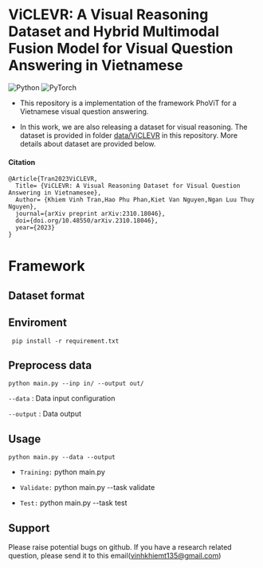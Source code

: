 # ViCLEVR: A Visual Reasoning Dataset and Hybrid Multimodal Fusion Model for Visual Question Answering in Vietnamese

![Python](https://img.shields.io/badge/python-3670A0?style=for-the-badge&logo=python&logoColor=ffdd54) 	![PyTorch](https://img.shields.io/badge/PyTorch-%23EE4C2C.svg?style=for-the-badge&logo=PyTorch&logoColor=white)

- This repository is a implementation of the framework PhoViT for a Vietnamese visual question answering.

- In this work, we are also releasing a dataset for visual reasoning. The dataset is provided in folder [data/ViCLEVR](hhttps://github.com/kvt0012/ViCLEVR/tree/main/data/ViCLEVR) in this repository. More details about dataset are provided below.

<!-- <!-- *Paper*: []() -->
#### Citation 
```
@Article{Tran2023ViCLEVR,
  Title= {ViCLEVR: A Visual Reasoning Dataset for Visual Question Answering in Vietnamesee},
  Author= {Khiem Vinh Tran,Hao Phu Phan,Kiet Van Nguyen,Ngan Luu Thuy Nguyen},
  journal={arXiv preprint arXiv:2310.18046},
  doi={doi.org/10.48550/arXiv.2310.18046},
  year={2023}
}
```
# Framework

## Dataset format

<!-- ```json
{
  "id":"6",
  "question":[ {
         "language":"en",
         "string":"Where is the first case in Vietnam?  ",
         "keywords":"first case, COVID-19, Vietnam "
      }, {
         "language":"vi",
         "string":"Truong hop ca nhiem COVID-19 dau tien cua Viet Nam la o dau?",
         "keywords":"Ca nhiem dau tien, COVID-19, Viet Nam"
      }],
  "query":{
      "sparql":"SELECT DISTINCT ?uri WHERE { <http://dbpedia.org/resource/COVID-19_pandemic_in_Vietnam> <http://dbpedia.org/property/firstCase> ?uri }"
  },
  "answers":[{"head":{"vars":["uri"]},
         "results":{"bindings":[{"uri":{
                     "type":"uri",
                     "value":"http://dbpedia.org/resource/Ho_Chi_Minh_City"
                  }}]}}
  ]
}
``` -->

## Enviroment
` pip install -r requirement.txt` 
## Preprocess data


`python main.py --inp in/ --output out/ `

`--data` : Data input configuration

`--output` : Data output

##  Usage

`python main.py --data --output`
- ```Training:``` python main.py 

- ```Validate:``` python main.py --task validate

- ```Test:``` python main.py --task test

## Support 
Please raise potential bugs on github. If you have a research related question, please send it to this email(vinhkhiemt135@gmail.com)


